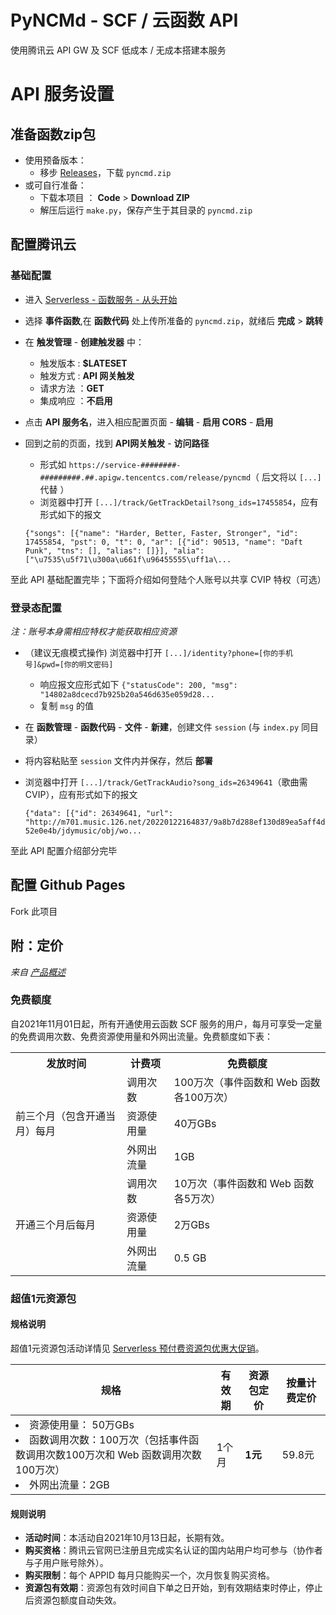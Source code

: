 # PyNCMd - SCF / 云函数 API
使用腾讯云 API GW 及 SCF 低成本 / 无成本搭建本服务
# API 服务设置
## 准备函数zip包
- 使用预备版本：  
  - 移步 [Releases](https://github.com/greats3an/pyncmd/releases)，下载 `pyncmd.zip`
- 或可自行准备：
  - 下载本项目 ： **Code** > **Download ZIP** 
  - 解压后运行 `make.py`，保存产生于其目录的 `pyncmd.zip`  

## 配置腾讯云
### 基础配置
- 进入 [Serverless - 函数服务 - 从头开始](https://console.cloud.tencent.com/scf/list-create?&createType=empty)
- 选择 **事件函数**,在 **函数代码** 处上传所准备的 `pyncmd.zip`，就绪后 **完成** > **跳转**
- 在 **触发管理** - **创建触发器** 中：
  - 触发版本 : **$LATESET**
  - 触发方式 : **API 网关触发**
  - 请求方法 ：**GET**
  - 集成响应 ：**不启用**
- 点击 **API 服务名**，进入相应配置页面 - **编辑** - **启用 CORS** - **启用**
- 回到之前的页面，找到 **API网关触发** - **访问路径**
  - 形式如 `https://service-########-#########.##.apigw.tencentcs.com/release/pyncmd`（ 后文将以 `[...]` 代替  ）
  - 浏览器中打开 `[...]/track/GetTrackDetail?song_ids=17455854`，应有形式如下的报文
  
  `{"songs": [{"name": "Harder, Better, Faster, Stronger", "id": 17455854, "pst": 0, "t": 0, "ar": [{"id": 90513, "name": "Daft Punk", "tns": [], "alias": []}], "alia": ["\u7535\u5f71\u300a\u661f\u96455555\uff1a\...`

至此 API 基础配置完毕；下面将介绍如何登陆个人账号以共享 CVIP 特权（可选）
### 登录态配置
*注：账号本身需相应特权才能获取相应资源*

- （建议无痕模式操作) 浏览器中打开 `[...]/identity?phone=[你的手机号]&pwd=[你的明文密码]`
  - 响应报文应形式如下
    `{"statusCode": 200, "msg": "14802a8dcecd7b925b20a546d635e059d28...`
  - 复制 `msg` 的值
- 在 **函数管理** - **函数代码** - **文件** - **新建**，创建文件 `session` (与 `index.py` 同目录）
- 将内容粘贴至 `session` 文件内并保存，然后 **部署**
- 浏览器中打开 `[...]/track/GetTrackAudio?song_ids=26349641`（歌曲需 CVIP），应有形式如下的报文

  `{"data": [{"id": 26349641, "url": "http://m701.music.126.net/20220122164837/9a8b7d288ef130d89ea5aff4d52e0e4b/jdymusic/obj/wo...`
  
至此 API 配置介绍部分完毕

## 配置 Github Pages
Fork 此项目
## 附：定价
*来自 [产品概述](https://cloud.tencent.com/document/product/583/9199)*
### 免费额度

自2021年11月01日起，所有开通使用云函数 SCF 服务的用户，每月可享受一定量的免费调用次数、免费资源使用量和外网出流量。免费额度如下表：
<table>
  <tr>
    <th class="align-left">发放时间</th>
    <th class="align-left">计费项</th>
    <th class="align-left">免费额度</th>
  </tr>
  <tr>
    <td rowspan="3">前三个月（包含开通当月）每月</td>
    <td>调用次数</td>
    <td>100万次（事件函数和 Web 函数各100万次）</td>
  </tr>
  <tr>
    <td>资源使用量</td>
    <td>40万GBs</td>
  </tr>
  <tr>
    <td>外网出流量</td>
    <td>1GB</td>
  </tr>
  <tr>
    <td rowspan="3">开通三个月后每月</td>
    <td>调用次数</td>
    <td>10万次（事件函数和 Web 函数各5万次）</td>
  </tr>
  <tr>
    <td>资源使用量</td>
    <td>2万GBs</td>
  </tr>
  <tr>
    <td>外网出流量</td>
    <td>0.5 GB</td>
  </tr>
</table>

### 超值1元资源包
#### 规格说明 
超值1元资源包活动详情见 [Serverless 预付费资源包优惠大促销](https://cloud.tencent.com/act/pro/scf_pkg?from=15457)。

<table>
<thead>
<tr>
<th><strong>规格</strong></th>
<th><strong>有效期</strong></th>
<th>资源包定价</th>
<th>按量计费定价</th>
</tr>
</thead>
<tbody><tr>
<td><li>资源使用量： 50万GBs<br></li><li>函数调用次数：100万次（包括事件函数调用次数100万次和 Web 函数调用次数100万次） <br></li><li>外网出流量：2GB</li></td>
<td>1个月</td>
<td><strong>1元</strong></td>
<td>59.8元</td>
</tr>
</tbody></table>



#### 规则说明

- **活动时间**：本活动自2021年10月13日起，长期有效。
- **购买资格**：腾讯云官网已注册且完成实名认证的国内站用户均可参与（协作者与子用户账号除外）。
- **购买限制**：每个 APPID 每月只能购买一个，次月恢复购买资格。
- **资源包有效期**：资源包有效时间自下单之日开始，到有效期结束时停止，停止后资源包额度自动失效。
